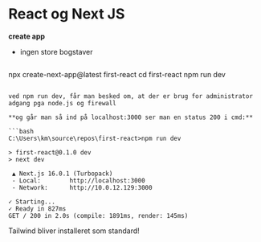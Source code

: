 # React og Next JS

**create app** 
- ingen store bogstaver

  ```
npx create-next-app@latest first-react
cd first-react
npm run dev

  ```

ved npm run dev, får man besked om, at der er brug for administrator adgang pga node.js og firewall

**og går man så ind på localhost:3000 ser man en status 200 i cmd:**

```bash
C:\Users\km\source\repos\first-react>npm run dev

> first-react@0.1.0 dev
> next dev

   ▲ Next.js 16.0.1 (Turbopack)
   - Local:        http://localhost:3000
   - Network:      http://10.0.12.129:3000

 ✓ Starting...
 ✓ Ready in 827ms
 GET / 200 in 2.0s (compile: 1891ms, render: 145ms)
```


Tailwind bliver installeret som standard!


